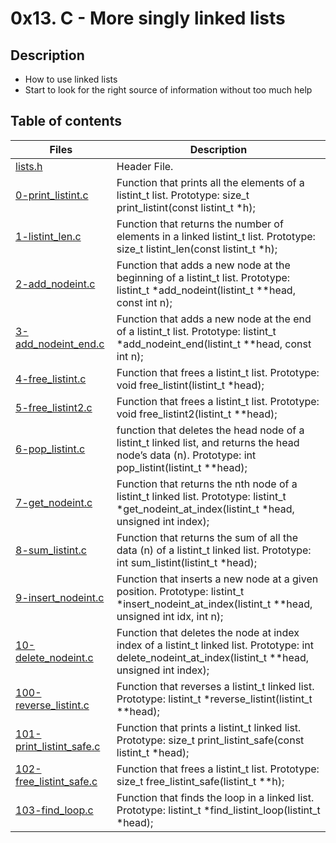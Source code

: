 # 0x13. C - More singly linked lists

## Description

- How to use linked lists
- Start to look for the right source of information without too much help

## Table of contents

Files | Description
----------- | -----------
[lists.h](./lists.h) | Header File.
[0-print_listint.c](./0-print_listint.c) | Function that prints all the elements of a listint_t list. Prototype: size_t print_listint(const listint_t *h);
[1-listint_len.c](./1-listint_len.c) | Function that returns the number of elements in a linked listint_t list. Prototype: size_t listint_len(const listint_t *h);
[2-add_nodeint.c](./2-add_nodeint.c) | Function that adds a new node at the beginning of a listint_t list. Prototype: listint_t *add_nodeint(listint_t **head, const int n);
[3-add_nodeint_end.c](./3-add_nodeint_end.c) | Function that adds a new node at the end of a listint_t list. Prototype: listint_t *add_nodeint_end(listint_t **head, const int n);
[4-free_listint.c](./4-free_listint.c) | Function that frees a listint_t list. Prototype: void free_listint(listint_t *head);
[5-free_listint2.c](./5-free_listint2.c) | Function that frees a listint_t list. Prototype: void free_listint2(listint_t **head);
[6-pop_listint.c](./6-pop_listint.c) | function that deletes the head node of a listint_t linked list, and returns the head node’s data (n). Prototype: int pop_listint(listint_t **head);
[7-get_nodeint.c](./7-get_nodeint.c) | Function that returns the nth node of a listint_t linked list. Prototype: listint_t *get_nodeint_at_index(listint_t *head, unsigned int index);
[8-sum_listint.c](./8-sum_listint.c) |  Function that returns the sum of all the data (n) of a listint_t linked list. Prototype: int sum_listint(listint_t *head);
[9-insert_nodeint.c](./9-insert_nodeint.c) | Function that inserts a new node at a given position. Prototype: listint_t *insert_nodeint_at_index(listint_t **head, unsigned int idx, int n);
[10-delete_nodeint.c](./10-delete_nodeint.c) | Function that deletes the node at index index of a listint_t linked list. Prototype: int delete_nodeint_at_index(listint_t **head, unsigned int index);
[100-reverse_listint.c](./100-reverse_listint.c) | Function that reverses a listint_t linked list. Prototype: listint_t *reverse_listint(listint_t **head);
[101-print_listint_safe.c](./101-print_listint_safe.c) | Function that prints a listint_t linked list. Prototype: size_t print_listint_safe(const listint_t *head);
[102-free_listint_safe.c](./102-free_listint_safe.c) | Function that frees a listint_t list. Prototype: size_t free_listint_safe(listint_t **h);
[103-find_loop.c](./103-find_loop.c) | Function that finds the loop in a linked list. Prototype: listint_t *find_listint_loop(listint_t *head);
